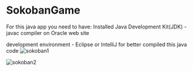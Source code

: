 # SokobanGame

For this java app you need to have:
Installed Java Development Kit(JDK) - javac compiler on Oracle web site

development environment - Eclipse or IntelliJ for better compiled this java code
![sokoban1](https://github.com/lukaJevtic1/SokobanGame/assets/114006215/9cbb0b48-7618-46fe-b19d-66d6b1814f4f)

![sokoban2](https://github.com/lukaJevtic1/SokobanGame/assets/114006215/b6a9f4b5-12de-482d-b188-93a602df2867)
